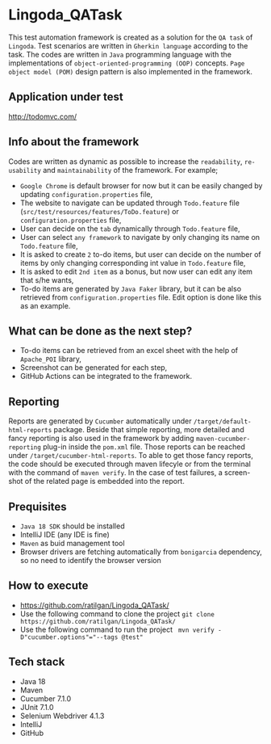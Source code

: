 # Lingoda_QATask

This test automation framework is created as a solution for the `QA task` of `Lingoda`. Test scenarios are written in `Gherkin language` according to the task. The codes are written in `Java` programming language with the implementations of `object-oriented-programming (OOP)` concepts. `Page object model (POM)` design pattern is also implemented in the framework.

## Application under test
http://todomvc.com/

## Info about the framework

Codes are written as dynamic as possible to increase the `readability`, `re-usability` and `maintainability` of the framework. For example;

* `Google Chrome` is default browser for now but it can be easily changed by updating `configuration.properties` file,
* The website to navigate can be updated through `Todo.feature` file (`src/test/resources/features/ToDo.feature`) or `configuration.properties` file,
* User can decide on the `tab` dynamically through `Todo.feature` file,
* User can select `any framework` to navigate by only changing its name on `Todo.feature` file,
* It is asked to create `2` to-do items, but user can decide on the number of items by only changing corresponding int value in `Todo.feature` file,
* It is asked to edit `2nd item` as a bonus, but now user can edit any item that s/he wants,
* To-do items are generated by `Java Faker` library, but it can be also retrieved from `configuration.properties` file. Edit option is done like this as an example.

## What can be done as the next step?

* To-do items can be retrieved from an excel sheet with the help of `Apache_POI` library,
* Screenshot can be generated for each step,
* GitHub Actions can be integrated to the framework.

## Reporting

Reports are generated by `Cucumber` automatically under `/target/default-html-reports` package. Beside that simple reporting, more detailed and fancy reporting is also used in the framework by adding `maven-cucumber-reporting` plug-in inside the `pom.xml` file. Those reports can be reached under `/target/cucumber-html-reports`. To able to get those fancy reports, the code should be executed through maven lifecyle or from the terminal with the command of `maven verify`. In the case of test failures, a screen-shot of the related page is embedded into the report.

## Prequisites

* `Java 18 SDK` should be installed
* IntelliJ IDE (any IDE is fine) 
* `Maven` as buid management tool
* Browser drivers are fetching automatically from `bonigarcia` dependency, so no need to identify the browser version



## How to execute

* https://github.com/ratilgan/Lingoda_QATask/
* Use the following command to clone the project `git clone https://github.com/ratilgan/Lingoda_QATask/`
* Use the following command to run the project ` mvn verify -D"cucumber.options"="--tags @test"`

## Tech stack

* Java 18
* Maven
* Cucumber 7.1.0
* JUnit 7.1.0
* Selenium Webdriver 4.1.3
* IntelliJ
* GitHub




